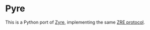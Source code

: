Pyre
====

This is a Python port of [Zyre](zyre.org), implementing the same [ZRE protocol](http://rfc.zeromq.org/spec:20).


